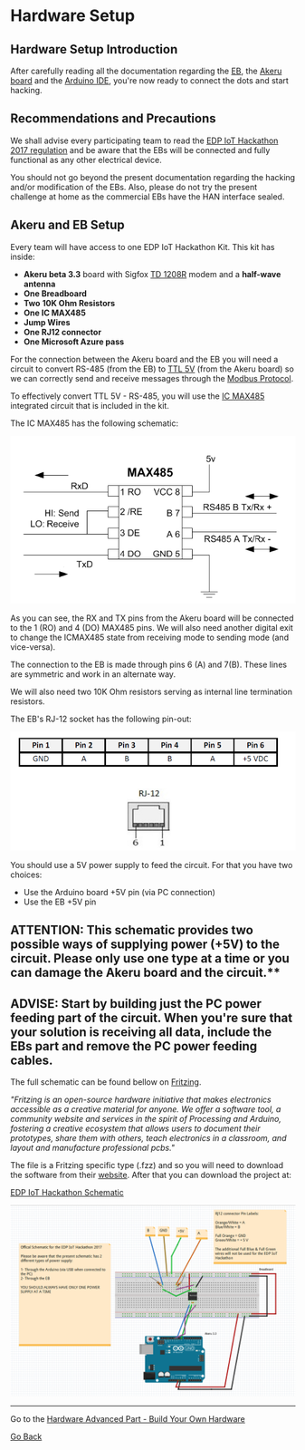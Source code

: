 # **Hardware Setup**


## **Hardware Setup Introduction**

After carefully reading all the documentation regarding the [EB](hardware-intermediate-eb.md), the [Akeru board](hardware-intermediate-akeru.md) and the [Arduino IDE](hardware-beginner-arduino101.md), you're now ready to connect the dots and start hacking.


## **Recommendations and Precautions**

We shall advise every participating team to read the [EDP IoT Hackathon 2017 regulation](http://edpiothackathon.edp.pt/Home/Regulation) and be aware that the EBs will be connected and fully functional as any other electrical device.

You should not go beyond the present documentation regarding the hacking and/or modification of the EBs. Also, please do not try the present challenge at home as the commercial EBs have the HAN interface sealed.

## **Akeru and EB Setup**

Every team will have access to one EDP IoT Hackathon Kit. This kit has inside:

* **Akeru beta 3.3** board with Sigfox [TD 1208R](http://rfmodules.td-next.com/docs/datashorts/TD1208%20Datashort.pdf) modem and a **half-wave antenna**
* **One Breadboard**
* **Two** **10K Ohm Resistors**
* **One IC MAX485**
* **Jump Wires**
* **One RJ12 connector**
* **One Microsoft Azure pass**

For the connection between the Akeru board and the EB you will need a circuit to convert RS-485 (from the EB) to [TTL 5V](https://en.wikipedia.org/wiki/Transistor%E2%80%93transistor_logic) (from the Akeru board) so we can correctly send and receive messages through the [Modbus Protocol](hardware-intermediate-eb.md#modbus-protocol).

To effectively convert TTL 5V - RS-485, you will use the [IC MAX485](https://www.maximintegrated.com/en/products/interface/transceivers/MAX485.html) integrated circuit that is included in the kit.

The IC MAX485 has the following schematic:

![IC MAX485 Schema](../images/max_485_schema.png "IC MAX485 Schema")

As you can see, the RX and TX pins from the Akeru board will be connected to the 1 (RO) and 4 (DO) MAX485 pins. We will also need another digital exit to change the ICMAX485 state from receiving mode to sending mode (and vice-versa).

The connection to the EB is made through pins 6 (A) and 7(B). These lines are symmetric and work in an alternate way.

We will also need two 10K Ohm resistors serving as internal line termination resistors.

The EB's RJ-12 socket has the following pin-out:

![RJ-12 Socket](../images/rj-12_socket.png "RJ-12 Socket")

You should use a 5V power supply to feed the circuit. For that you have two choices:

* Use the Arduino board +5V pin (via PC connection)
* Use the EB +5V pin  

## **ATTENTION**: This schematic provides two possible ways of supplying power (+5V) to the circuit. Please only use one type at a time or you can damage the Akeru board and the circuit.**

## **ADVISE**: Start by building just the PC power feeding part of the circuit. When you're sure that your solution is receiving all data, include the EBs part and remove the PC power feeding cables.

The full schematic can be found bellow on [Fritzing](http://fritzing.org/home/).

*"Fritzing is an open-source hardware initiative that makes electronics accessible as a creative material for anyone. We offer a software tool, a community website and services in the spirit of Processing and Arduino, fostering a creative ecosystem that allows users to document their prototypes, share them with others, teach electronics in a classroom, and layout and manufacture professional pcbs."*

The file is a Fritzing specific type (.fzz) and so you will need to download the software from their [website](http://fritzing.org/download/). After that you can download the project at:

[EDP IoT Hackathon Schematic](http://fritzing.org/projects/edp-iot-hackathon-2017-schematic)

![Official EDP IoT Hackathon](../images/hackathon_official_schema.png "Offfical EDP IoT Hackathon Schematic")

---
Go to the [Hardware Advanced Part - Build Your Own Hardware](hardware-advanced-byohw.md)


[Go Back](hardware-advanced.md)

